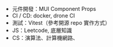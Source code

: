 
- 元件開發：MUI Component Props
- CI / CD:  docker, drone CI
- 測試：Vitest（參考開源 repo 實作方式）
- JS：Leetcode, 底層知識
- CS：演算法、計算機網路、